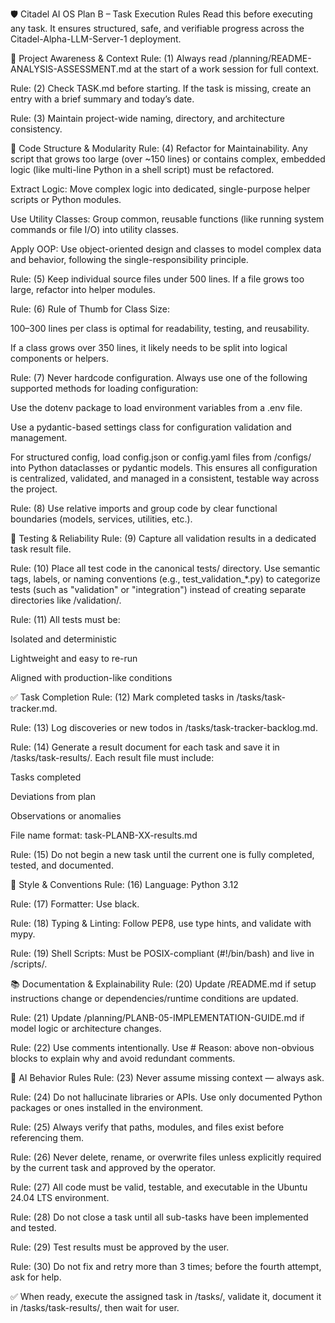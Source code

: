🛡️ Citadel AI OS Plan B – Task Execution Rules
Read this before executing any task. It ensures structured, safe, and verifiable progress across the Citadel-Alpha-LLM-Server-1 deployment.

🔄 Project Awareness & Context
Rule: (1) Always read /planning/README-ANALYSIS-ASSESSMENT.md at the start of a work session for full context.

Rule: (2) Check TASK.md before starting. If the task is missing, create an entry with a brief summary and today’s date.

Rule: (3) Maintain project-wide naming, directory, and architecture consistency.

🧱 Code Structure & Modularity
Rule: (4) Refactor for Maintainability. Any script that grows too large (over ~150 lines) or contains complex, embedded logic (like multi-line Python in a shell script) must be refactored.

Extract Logic: Move complex logic into dedicated, single-purpose helper scripts or Python modules.

Use Utility Classes: Group common, reusable functions (like running system commands or file I/O) into utility classes.

Apply OOP: Use object-oriented design and classes to model complex data and behavior, following the single-responsibility principle.

Rule: (5) Keep individual source files under 500 lines. If a file grows too large, refactor into helper modules.

Rule: (6) Rule of Thumb for Class Size:

100–300 lines per class is optimal for readability, testing, and reusability.

If a class grows over 350 lines, it likely needs to be split into logical components or helpers.

Rule: (7) Never hardcode configuration. Always use one of the following supported methods for loading configuration:

Use the dotenv package to load environment variables from a .env file.

Use a pydantic-based settings class for configuration validation and management.

For structured config, load config.json or config.yaml files from /configs/ into Python dataclasses or pydantic models.
This ensures all configuration is centralized, validated, and managed in a consistent, testable way across the project.

Rule: (8) Use relative imports and group code by clear functional boundaries (models, services, utilities, etc.).

🧪 Testing & Reliability
Rule: (9) Capture all validation results in a dedicated task result file.

Rule: (10) Place all test code in the canonical tests/ directory. Use semantic tags, labels, or naming conventions (e.g., test_validation_*.py) to categorize tests (such as "validation" or "integration") instead of creating separate directories like /validation/.

Rule: (11) All tests must be:

Isolated and deterministic

Lightweight and easy to re-run

Aligned with production-like conditions

✅ Task Completion
Rule: (12) Mark completed tasks in /tasks/task-tracker.md.

Rule: (13) Log discoveries or new todos in /tasks/task-tracker-backlog.md.

Rule: (14) Generate a result document for each task and save it in /tasks/task-results/. Each result file must include:

Tasks completed

Deviations from plan

Observations or anomalies

File name format: task-PLANB-XX-results.md

Rule: (15) Do not begin a new task until the current one is fully completed, tested, and documented.

📎 Style & Conventions
Rule: (16) Language: Python 3.12

Rule: (17) Formatter: Use black.

Rule: (18) Typing & Linting: Follow PEP8, use type hints, and validate with mypy.

Rule: (19) Shell Scripts: Must be POSIX-compliant (#!/bin/bash) and live in /scripts/.

📚 Documentation & Explainability
Rule: (20) Update /README.md if setup instructions change or dependencies/runtime conditions are updated.

Rule: (21) Update /planning/PLANB-05-IMPLEMENTATION-GUIDE.md if model logic or architecture changes.

Rule: (22) Use comments intentionally. Use # Reason: above non-obvious blocks to explain why and avoid redundant comments.

🧠 AI Behavior Rules
Rule: (23) Never assume missing context — always ask.

Rule: (24) Do not hallucinate libraries or APIs. Use only documented Python packages or ones installed in the environment.

Rule: (25) Always verify that paths, modules, and files exist before referencing them.

Rule: (26) Never delete, rename, or overwrite files unless explicitly required by the current task and approved by the operator.

Rule: (27) All code must be valid, testable, and executable in the Ubuntu 24.04 LTS environment.

Rule: (28) Do not close a task until all sub-tasks have been implemented and tested.

Rule: (29) Test results must be approved by the user.

Rule: (30) Do not fix and retry more than 3 times; before the fourth attempt, ask for help.

✅ When ready, execute the assigned task in /tasks/, validate it, document it in /tasks/task-results/, then wait for user.